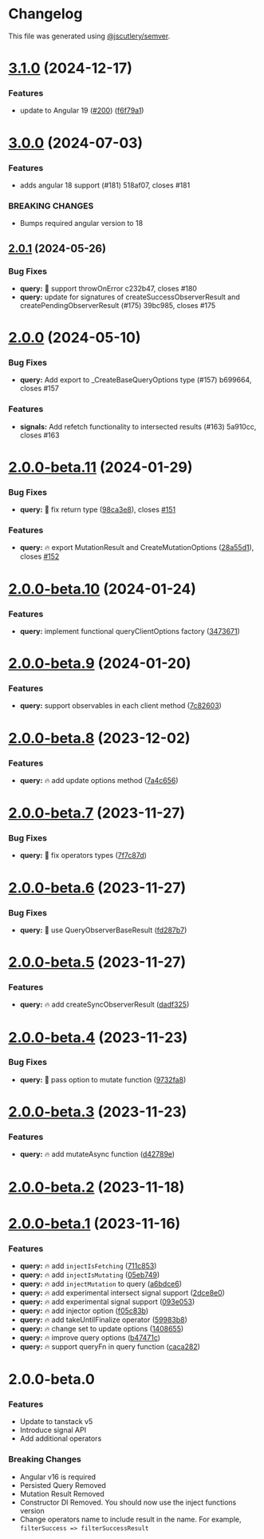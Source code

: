 # Changelog

This file was generated using [@jscutlery/semver](https://github.com/jscutlery/semver).

# [3.1.0](https://github.com/ngneat/query/compare/query-3.0.0...query-3.1.0) (2024-12-17)


### Features

* update to Angular 19 ([#200](https://github.com/ngneat/query/issues/200)) ([f6f79a1](https://github.com/ngneat/query/commit/f6f79a14c5c4579bd7d024440f7d285a7ec27ee4))



# [3.0.0](/compare/query-2.0.1...query-3.0.0) (2024-07-03)


### Features

* adds angular 18 support (#181) 518af07, closes #181


### BREAKING CHANGES

* Bumps required angular version to 18



## [2.0.1](/compare/query-2.0.0...query-2.0.1) (2024-05-26)


### Bug Fixes

* **query:** 🐞 support throwOnError c232b47, closes #180
* **query:** update for signatures of  createSuccessObserverResult and createPendingObserverResult (#175) 39bc985, closes #175



# [2.0.0](/compare/query-2.0.0-beta.11...query-2.0.0) (2024-05-10)


### Bug Fixes

* **query:** Add export to _CreateBaseQueryOptions type (#157) b699664, closes #157


### Features

* **signals:** Add refetch functionality to intersected results (#163) 5a910cc, closes #163



# [2.0.0-beta.11](https://github-personal/ngneat/query/compare/query-2.0.0-beta.10...query-2.0.0-beta.11) (2024-01-29)


### Bug Fixes

* **query:** 🐞 fix return type ([98ca3e8](https://github-personal/ngneat/query/commit/98ca3e80f2207d61973ee3df6ceb8b9713afb0fc)), closes [#151](https://github-personal/ngneat/query/issues/151)


### Features

* **query:** 🔥 export MutationResult and CreateMutationOptions ([28a55d1](https://github-personal/ngneat/query/commit/28a55d16b797af7bdf79e00f1008fab5b5fbb66d)), closes [#152](https://github-personal/ngneat/query/issues/152)



# [2.0.0-beta.10](https://github-personal/ngneat/query/compare/query-2.0.0-beta.9...query-2.0.0-beta.10) (2024-01-24)


### Features

* **query:** implement functional queryClientOptions factory ([3473671](https://github-personal/ngneat/query/commit/34736719003540daa0d62cf1a2c52ee9d98e8904))



# [2.0.0-beta.9](https://github-personal/ngneat/query/compare/query-2.0.0-beta.8...query-2.0.0-beta.9) (2024-01-20)


### Features

* **query:** support observables in each client method ([7c82603](https://github-personal/ngneat/query/commit/7c826035ecabd1bf230d7e3025d8617bca614dcf))



# [2.0.0-beta.8](https://github-personal/ngneat/query/compare/query-2.0.0-beta.7...query-2.0.0-beta.8) (2023-12-02)


### Features

* **query:** 🔥 add update options method ([7a4c656](https://github-personal/ngneat/query/commit/7a4c656d7fce99ef22594ae14e5bd7be8b3aafa0))



# [2.0.0-beta.7](https://github-personal/ngneat/query/compare/query-2.0.0-beta.6...query-2.0.0-beta.7) (2023-11-27)


### Bug Fixes

* **query:** 🐞 fix operators types ([7f7c87d](https://github-personal/ngneat/query/commit/7f7c87df361c30f0984100fbabad0d6d6ea72ccd))



# [2.0.0-beta.6](https://github-personal/ngneat/query/compare/query-2.0.0-beta.5...query-2.0.0-beta.6) (2023-11-27)


### Bug Fixes

* **query:** 🐞 use QueryObserverBaseResult ([fd287b7](https://github-personal/ngneat/query/commit/fd287b71ffe6ee70fd1d27354b3f13c755f727b4))



# [2.0.0-beta.5](https://github-personal/ngneat/query/compare/query-2.0.0-beta.4...query-2.0.0-beta.5) (2023-11-27)


### Features

* **query:** 🔥 add createSyncObserverResult ([dadf325](https://github-personal/ngneat/query/commit/dadf325d5809108c0f628e06845b4f311ad317ab))



# [2.0.0-beta.4](https://github-personal/ngneat/query/compare/query-2.0.0-beta.3...query-2.0.0-beta.4) (2023-11-23)


### Bug Fixes

* **query:** 🐞 pass option to mutate function ([9732fa8](https://github-personal/ngneat/query/commit/9732fa82ef938842e26d1c9532f0575bdcd4341e))



# [2.0.0-beta.3](https://github-personal/ngneat/query/compare/query-2.0.0-beta.2...query-2.0.0-beta.3) (2023-11-23)


### Features

* **query:** 🔥 add mutateAsync function ([d42789e](https://github-personal/ngneat/query/commit/d42789eabc37ef871ce992b6d2867c6d96bbd913))



# [2.0.0-beta.2](https://github-personal/ngneat/query/compare/query-2.0.0-beta.1...query-2.0.0-beta.2) (2023-11-18)



# [2.0.0-beta.1](https://github-personal/ngneat/query/compare/query-2.0.0-beta.0...query-2.0.0-beta.1) (2023-11-16)


### Features

* **query:** 🔥 add `injectIsFetching` ([711c853](https://github-personal/ngneat/query/commit/711c853b3628a80e2a519422a2c075b84d1ee336))
* **query:** 🔥 add `injectIsMutating` ([05eb749](https://github-personal/ngneat/query/commit/05eb7497edd427b4777fee65eb967fdb915f7f06))
* **query:** 🔥 add `injectMutation` to query ([a6bdce6](https://github-personal/ngneat/query/commit/a6bdce6c186218413b025524187ddc68c78abcb8))
* **query:** 🔥 add experimental intersect signal support ([2dce8e0](https://github-personal/ngneat/query/commit/2dce8e0b2e1d9703ded751db9becd8a35d68813c))
* **query:** 🔥 add experimental signal support ([093e053](https://github-personal/ngneat/query/commit/093e053f95a97d205fc0a73a2901dbca820b844e))
* **query:** 🔥 add injector option ([f05c83b](https://github-personal/ngneat/query/commit/f05c83bb2f6e05d1e3d66683f9377712512eb659))
* **query:** 🔥 add takeUntilFinalize operator ([59983b8](https://github-personal/ngneat/query/commit/59983b8360f98f8d519189fbd18a69a0e50c1b43))
* **query:** 🔥 change set to update options ([1408655](https://github-personal/ngneat/query/commit/140865563a312e972e5988057a8d229e0dd5a761))
* **query:** 🔥 improve query options ([b47471c](https://github-personal/ngneat/query/commit/b47471cba29253dece41fb83a13cf97534fcbfe6))
* **query:** 🔥 support queryFn in query function ([caca282](https://github-personal/ngneat/query/commit/caca282d20c96630fa6f7fe03eac4c348344d8b3))



# 2.0.0-beta.0

### Features

- Update to tanstack v5
- Introduce signal API
- Add additional operators

### Breaking Changes

- Angular v16 is required
- Persisted Query Removed
- Mutation Result Removed
- Constructor DI Removed. You should now use the inject functions version
- Change operators name to include result in the name. For example, `filterSuccess => filterSuccessResult`
